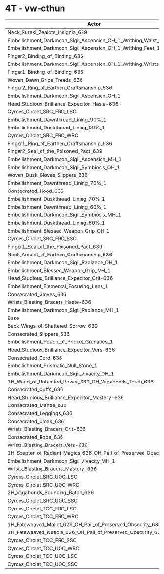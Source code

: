 # 4T - vw-cthun
| Actor | DPS | Increase |
|---|:---:|:---:|
|Neck_Sureki_Zealots_Insignia_639|3023627|1.88%|
|Embellishment_Darkmoon_Sigil_Ascension_OH_1_Writhing_Waist_1|3023194|1.87%|
|Embellishment_Darkmoon_Sigil_Ascension_OH_1_Writhing_Feet_1|3023117|1.87%|
|Finger2_Binding_of_Binding_636|3021041|1.80%|
|Embellishment_Darkmoon_Sigil_Ascension_OH_1_Writhing_Wrists_1|3018528|1.71%|
|Finger1_Binding_of_Binding_636|3012407|1.51%|
|Woven_Dawn_Grips_Treads_636|2998580|1.04%|
|Finger2_Ring_of_Earthen_Craftsmanship_636|2996768|0.98%|
|Embellishment_Darkmoon_Sigil_Ascension_OH_1|2994557|0.90%|
|Head_Studious_Brilliance_Expeditor_Haste-636|2990778|0.78%|
|Cyrces_Circlet_SRC_FRC_LSC|2990223|0.76%|
|Embellishment_Dawnthread_Lining_90%_1|2990063|0.75%|
|Embellishment_Duskthread_Lining_90%_1|2987688|0.67%|
|Cyrces_Circlet_SRC_FRC_WRC|2987487|0.67%|
|Finger1_Ring_of_Earthen_Craftsmanship_636|2987240|0.66%|
|Finger2_Seal_of_the_Poisoned_Pact_639|2987031|0.65%|
|Embellishment_Darkmoon_Sigil_Ascension_MH_1|2986684|0.64%|
|Embellishment_Darkmoon_Sigil_Symbiosis_OH_1|2986670|0.64%|
|Woven_Dusk_Gloves_Slippers_636|2986392|0.63%|
|Embellishment_Dawnthread_Lining_70%_1|2983278|0.52%|
|Consecrated_Hood_636|2982046|0.48%|
|Embellishment_Duskthread_Lining_70%_1|2982024|0.48%|
|Embellishment_Dawnthread_Lining_60%_1|2981081|0.45%|
|Embellishment_Darkmoon_Sigil_Symbiosis_MH_1|2980246|0.42%|
|Embellishment_Duskthread_Lining_60%_1|2979381|0.39%|
|Embellishment_Blessed_Weapon_Grip_OH_1|2978326|0.36%|
|Cyrces_Circlet_SRC_FRC_SSC|2976891|0.31%|
|Finger1_Seal_of_the_Poisoned_Pact_639|2975972|0.28%|
|Neck_Amulet_of_Earthen_Craftsmanship_636|2975642|0.27%|
|Embellishment_Darkmoon_Sigil_Radiance_OH_1|2974264|0.22%|
|Embellishment_Blessed_Weapon_Grip_MH_1|2971521|0.13%|
|Head_Studious_Brilliance_Expeditor_Crit-636|2971261|0.12%|
|Embellishment_Elemental_Focusing_Lens_1|2971048|0.11%|
|Consecrated_Gloves_636|2970067|0.08%|
|Wrists_Blasting_Bracers_Haste-636|2968371|0.02%|
|Embellishment_Darkmoon_Sigil_Radiance_MH_1|2967753|0.00%|
|Base|2967719|0.00%|
|Back_Wings_of_Shattered_Sorrow_639|2967229|-0.02%|
|Consecrated_Slippers_636|2967211|-0.02%|
|Embellishment_Pouch_of_Pocket_Grenades_1|2967090|-0.02%|
|Head_Studious_Brilliance_Expeditor_Vers-636|2966993|-0.02%|
|Consecrated_Cord_636|2965581|-0.07%|
|Embellishment_Prismatic_Null_Stone_1|2965430|-0.08%|
|Embellishment_Darkmoon_Sigil_Vivacity_OH_1|2964317|-0.11%|
|1H_Wand_of_Untainted_Power_639_OH_Vagabonds_Torch_636|2963494|-0.14%|
|Consecrated_Cuffs_636|2962992|-0.16%|
|Head_Studious_Brilliance_Expeditor_Mastery-636|2962640|-0.17%|
|Consecrated_Mantle_636|2962312|-0.18%|
|Consecrated_Leggings_636|2961939|-0.19%|
|Consecrated_Cloak_636|2961933|-0.19%|
|Wrists_Blasting_Bracers_Crit-636|2961818|-0.20%|
|Consecrated_Robe_636|2961445|-0.21%|
|Wrists_Blasting_Bracers_Vers-636|2960633|-0.24%|
|1H_Scepter_of_Radiant_Magics_636_OH_Pail_of_Preserved_Obscurity_639|2957955|-0.33%|
|Embellishment_Darkmoon_Sigil_Vivacity_MH_1|2957909|-0.33%|
|Wrists_Blasting_Bracers_Mastery-636|2955688|-0.41%|
|Cyrces_Circlet_SRC_UOC_LSC|2953296|-0.49%|
|Cyrces_Circlet_SRC_UOC_WRC|2952805|-0.50%|
|2H_Vagabonds_Bounding_Baton_636|2951363|-0.55%|
|Cyrces_Circlet_SRC_UOC_SSC|2939130|-0.96%|
|Cyrces_Circlet_TCC_FRC_LSC|2924547|-1.45%|
|Cyrces_Circlet_TCC_FRC_WRC|2923618|-1.49%|
|1H_Fateweaved_Mallet_626_OH_Pail_of_Preserved_Obscurity_639|2920128|-1.60%|
|1H_Fateweaved_Needle_626_OH_Pail_of_Preserved_Obscurity_639|2920119|-1.60%|
|Cyrces_Circlet_TCC_FRC_SSC|2910456|-1.93%|
|Cyrces_Circlet_TCC_UOC_WRC|2899074|-2.31%|
|Cyrces_Circlet_TCC_UOC_LSC|2896489|-2.40%|
|Cyrces_Circlet_TCC_UOC_SSC|2885540|-2.77%|
